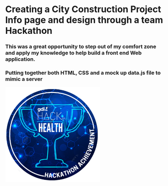 # Creating a City Construction Project Info page and design through a team Hackathon

### This was a great opportunity to step out of my comfort zone and apply my knowledge to help build a front end Web application.
### Putting together both HTML, CSS and a mock up data.js file to mimic a server


<img src="Hack Achievement.png" width="300px" />

